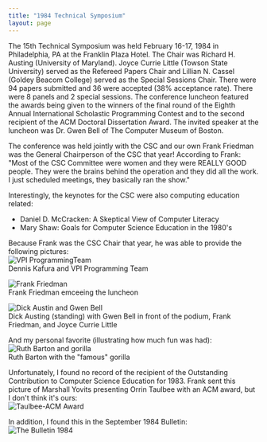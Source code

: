 ```yaml
---
title: "1984 Technical Symposium"
layout: page
---
```


The 15th Technical Symposium was held February 16-17, 1984 in
Philadelphia, PA at the Franklin Plaza Hotel. The Chair was Richard H.
Austing (University of Maryland). Joyce Currie Little (Towson State
University) served as the Refereed Papers Chair and Lillian N. Cassel
(Goldey Beacom College) served as the Special Sessions Chair. There were
94 papers submitted and 36 were accepted (38% acceptance rate). There
were 8 panels and 2 special sessions. The conference luncheon featured
the awards being given to the winners of the final round of the Eighth
Annual International Scholastic Programming Contest and to the second
recipient of the ACM Doctoral Dissertation Award. The invited speaker at
the luncheon was Dr. Gwen Bell of The Computer Museum of Boston.

The conference was held jointly with the CSC and our own Frank Friedman
was the General Chairperson of the CSC that year! According to Frank:
"Most of the CSC Committee were women and they were REALLY GOOD people.
They were the brains behind the operation and they did all the work. I
just scheduled meetings, they basically ran the show."

Interestingly, the keynotes for the CSC were also computing education
related:

-   Daniel D. McCracken: A Skeptical View of Computer Literacy
-   Mary Shaw: Goals for Computer Science Education in the 1980\'s

Because Frank was the CSC Chair that year, he was able to provide the
following pictures:\
![VPI
ProgrammingTeam](../../files/images/50yearsofSIGCSE/VPIProgrammingTeam.jpg)\
Dennis Kafura and VPI Programming Team

![Frank Friedman](../../files/images/50yearsofSIGCSE/1984-1.jpg)\
Frank Friedman emceeing the luncheon

![Dick Austin and Gwen
Bell](../../files/images/50yearsofSIGCSE/1984-2.jpg)\
Dick Austing (standing) with Gwen Bell in front of the podium, Frank
Friedman, and Joyce Currie Little

And my personal favorite (illustrating how much fun was had):\
![Ruth Barton and gorilla](../../files/images/50yearsofSIGCSE/1984-3.jpg)\
Ruth Barton with the "famous" gorilla

Unfortunately, I found no record of the recipient of the Outstanding
Contribution to Computer Science Education for 1983. Frank sent this
picture of Marshall Yovits presenting Orrin Taulbee with an ACM award,
but I don't think it's ours:\
![Taulbee-ACM Award](../../files/images/50yearsofSIGCSE/1984-4.jpg)

In addition, I found this in the September 1984 Bulletin:\
![The Bulletin 1984](../../files/images/50yearsofSIGCSE/Bulletin1984.jpg)